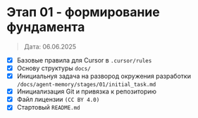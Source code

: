# Этап 01 - формирование фундамента

> Дата: 06.06.2025

- [x] Базовые правила для Cursor в `.cursor/rules`
- [x] Основу структуры `docs/`
- [x] Инициальнуя задача на развород окружения разработки `/docs/agent-memory/stages/01/initial_task.md`
- [x] Инициализация Git и привязка к репозиторию
- [x] Файл лицензии `(CC BY 4.0)`
- [x] Стартовый `README.md`
